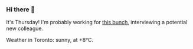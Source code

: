 ### Hi there :wave:

It's Thursday! I'm probably working for [this bunch](https://github.com/kohofinancial), interviewing a potential new colleague.

Weather in Toronto: sunny, at +8°C.
